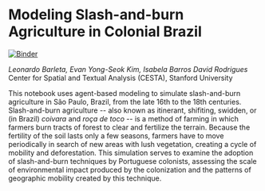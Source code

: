 # Modeling Slash-and-burn Agriculture in Colonial Brazil

[![Binder](https://mybinder.org/badge_logo.svg)](https://mybinder.org/v2/gh/lbarleta/slash-and-burn/master?filepath=slash-and-burn-v3.ipynb)

*Leonardo Barleta, Evan Yong-Seok Kim, Isabela Barros David Rodrigues*<br>
Center for Spatial and Textual Analysis (CESTA), Stanford University

This notebook uses agent-based modeling to simulate slash-and-burn agriculture in São Paulo, Brazil, from the late 16th to the 18th centuries. Slash-and-burn agriculture -- also known as itinerant, shifiting, swidden, or (in Brazil) *coivara* and *roça de toco* -- is a method of farming in which farmers burn tracts of forest to clear and fertilize the terrain. Because the fertility of the soil lasts only a few seasons, farmers have to move periodically in search of new areas with lush vegetation, creating a cycle of mobility and deforestation. This simulation serves to examine the adoption of slash-and-burn techniques by Portuguese colonists, assessing the scale of environmental impact produced by the colonization and the patterns of geographic mobility created by this technique.

